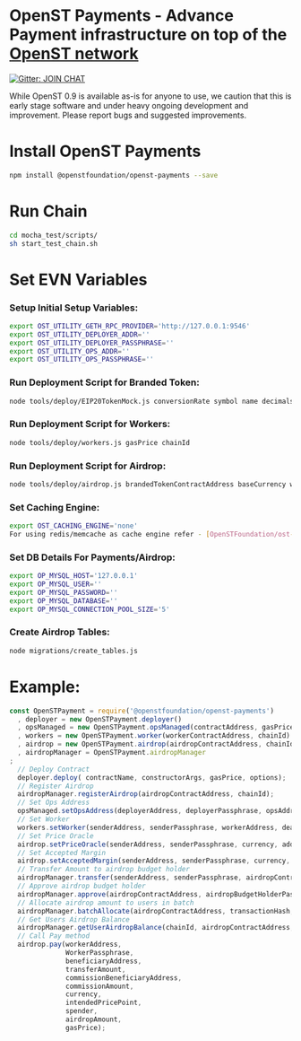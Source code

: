 # OpenST Payments - Advance Payment infrastructure on top of the [OpenST network](https://simpletoken.org)

[![Gitter: JOIN CHAT](https://img.shields.io/badge/gitter-JOIN%20CHAT-brightgreen.svg)](https://gitter.im/OpenSTFoundation/SimpleToken)

While OpenST 0.9 is available as-is for anyone to use, we caution that this is early stage software and under heavy ongoing development and improvement. Please report bugs and suggested improvements.

# Install OpenST Payments

```bash
npm install @openstfoundation/openst-payments --save
```

# Run Chain

```bash
cd mocha_test/scripts/
sh start_test_chain.sh
```

# Set EVN Variables

### Setup Initial Setup Variables:

```bash
export OST_UTILITY_GETH_RPC_PROVIDER='http://127.0.0.1:9546'
export OST_UTILITY_DEPLOYER_ADDR=''
export OST_UTILITY_DEPLOYER_PASSPHRASE=''
export OST_UTILITY_OPS_ADDR=''
export OST_UTILITY_OPS_PASSPHRASE=''
```

### Run Deployment Script for Branded Token:

```bash
node tools/deploy/EIP20TokenMock.js conversionRate symbol name decimals gasPrice
```

### Run Deployment Script for Workers:

```bash
node tools/deploy/workers.js gasPrice chainId
```

### Run Deployment Script for Airdrop:

```bash
node tools/deploy/airdrop.js brandedTokenContractAddress baseCurrency workerContractAddress airdropBudgetHolder gasPrice chainId
```

### Set Caching Engine:

```bash
export OST_CACHING_ENGINE='none'
For using redis/memcache as cache engine refer - [OpenSTFoundation/ost-price-oracle](https://github.com/OpenSTFoundation/ost-price-oracle)
```

### Set DB Details For Payments/Airdrop:

```bash
export OP_MYSQL_HOST='127.0.0.1'
export OP_MYSQL_USER=''
export OP_MYSQL_PASSWORD=''
export OP_MYSQL_DATABASE=''
export OP_MYSQL_CONNECTION_POOL_SIZE='5'
```

### Create Airdrop Tables:

```bash
node migrations/create_tables.js 
```

# Example:
```js
const OpenSTPayment = require('@openstfoundation/openst-payments')
  , deployer = new OpenSTPayment.deployer()
  , opsManaged = new OpenSTPayment.opsManaged(contractAddress, gasPrice, chainId)
  , workers = new OpenSTPayment.worker(workerContractAddress, chainId)
  , airdrop = new OpenSTPayment.airdrop(airdropContractAddress, chainId)
  , airdropManager = OpenSTPayment.airdropManager
;  
  // Deploy Contract
  deployer.deploy( contractName, constructorArgs, gasPrice, options);
  // Register Airdrop
  airdropManager.registerAirdrop(airdropContractAddress, chainId);
  // Set Ops Address
  opsManaged.setOpsAddress(deployerAddress, deployerPassphrase, opsAddress, options);
  // Set Worker
  workers.setWorker(senderAddress, senderPassphrase, workerAddress, deactivationHeight, gasPrice, options);
  // Set Price Oracle
  airdrop.setPriceOracle(senderAddress, senderPassphrase, currency, address, gasPrice, options);
  // Set Accepted Margin
  airdrop.setAcceptedMargin(senderAddress, senderPassphrase, currency, acceptedMargin, gasPrice, options);
  // Transfer Amount to airdrop budget holder
  airdropManager.transfer(senderAddress, senderPassphrase, airdropContractAddress, amount, gasPrice, chainId, options);
  // Approve airdrop budget holder
  airdropManager.approve(airdropContractAddress, airdropBudgetHolderPassphrase, gasPrice, chainId, options);
  // Allocate airdrop amount to users in batch
  airdropManager.batchAllocate(airdropContractAddress, transactionHash, airdropUsers);
  // Get Users Airdrop Balance
  airdropManager.getUserAirdropBalance(chainId, airdropContractAddress, userAddresses);
  // Call Pay method
  airdrop.pay(workerAddress,
              WorkerPassphrase,
              beneficiaryAddress,
              transferAmount,
              commissionBeneficiaryAddress,
              commissionAmount,
              currency,
              intendedPricePoint,
              spender,
              airdropAmount,
              gasPrice);
```